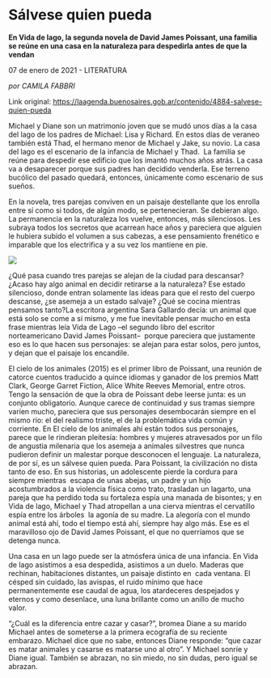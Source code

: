 # Sálvese quien pueda

**En Vida de lago, la segunda novela de David James Poissant, una familia se reúne en una casa en la naturaleza para despedirla antes de que la vendan**

07 de enero de 2021 - LITERATURA

_por CAMILA FABBRI_

Link original: https://laagenda.buenosaires.gob.ar/contenido/4884-salvese-quien-pueda



Michael y Diane son un matrimonio joven que se mudó unos días a la casa del lago de los padres de Michael: Lisa y Richard. En estos días de veraneo también está Thad, el hermano menor de Michael y Jake, su novio. La casa del lago es el escenario de la infancia de Michael y Thad.  La familia se reúne para despedir ese edificio que los imantó muchos años atrás. La casa va a desaparecer porque sus padres han decidido venderla. Ese terreno bucólico del pasado quedará, entonces, únicamente como escenario de sus sueños.




En la novela, tres parejas conviven en un paisaje destellante que los enrolla entre sí como si todos, de algún modo, se pertenecieran. Se debieran algo. La permanencia en la naturaleza los vuelve, entonces, más silenciosos. Les subraya todos los secretos que acarrean hace años y pareciera que alguien le hubiera subido el volumen a sus cabezas, a ese pensamiento frenético e imparable que los electrifica y a su vez los mantiene en pie.




![](https://cdn.flowlikemusic.com/files/images/45253/35455a9d-9589-4969-942c-3194c88de737.jpg)




¿Qué pasa cuando tres parejas se alejan de la ciudad para descansar? ¿Acaso hay algo animal en decidir retirarse a la naturaleza? Ese estado silencioso, donde entran solamente las ideas para que el resto del cuerpo descanse, ¿se asemeja a un estado salvaje? ¿Qué se cocina mientras pensamos tanto?La escritora argentina Sara Gallardo decía: un animal que está solo se come a sí mismo, y me fue inevitable pensar mucho en esta frase mientras leía Vida de Lago –el segundo libro del escritor norteamericano David James Poissant–  porque pareciera que justamente eso es lo que hacen sus personajes: se alejan para estar solos, pero juntos, y dejan que el paisaje los encandile.




El cielo de los animales (2015) es el primer libro de Poissant, una reunión de catorce cuentos traducido a quince idiomas y ganador de los premios Matt Clark, George Garret Fiction, Alice White Reeves Memorial, entre otros. Tengo la sensación de que la obra de Poissant debe leerse junta: es un conjunto obligatorio. Aunque carece de continuidad y sus tramas siempre varíen mucho, pareciera que sus personajes desembocarán siempre en el mismo río: el del realismo triste, el de la problemática vida común y corriente. En El cielo de los animales ahí están todos sus personajes, parece que le rindieran pleitesía: hombres y mujeres atravesados por un filo de angustia milenaria que los asemeja a animales silvestres que nunca pudieron definir un malestar porque desconocen el lenguaje. La naturaleza, de por sí, es un sálvese quien pueda. Para Poissant, la civilización no dista tanto de eso. En sus historias, un adolescente pierde la cordura para siempre mientras  escapa de unas abejas, un padre y un hijo acostumbrados a la violencia física como trato, trasladan un lagarto, una pareja que ha perdido toda su fortaleza espía una manada de bisontes; y en Vida de lago, Michael y Thad atropellan a una cierva mientras el cervatillo espía entre los árboles  la agonía de su madre. La alegoría con el mundo animal está ahí, todo el tiempo está ahí, siempre hay algo más. Ese es el maravilloso ojo de David James Poissant, el que no querríamos que se detenga nunca.




Una casa en un lago puede ser la atmósfera única de una infancia. En Vida de lago asistimos a esa despedida, asistimos a un duelo. Maderas que rechinan, habitaciones distantes, un paisaje distinto en  cada ventana. El césped sin cuidado, las avispas, el ruido mínimo que hace permanentemente ese caudal de agua, los atardeceres despejados y eternos y como desenlace, una luna brillante como un anillo de mucho valor.




“¿Cuál es la diferencia entre cazar y casar?”, bromea Diane a su marido Michael antes de someterse a la primera ecografía de su reciente embarazo. Michael dice que no sabe, entonces Diane responde: “que cazar es matar animales y casarse es matarse uno al otro”. Y Michael sonríe y Diane igual. También se abrazan, no sin miedo, no sin dudas, pero igual se abrazan.




